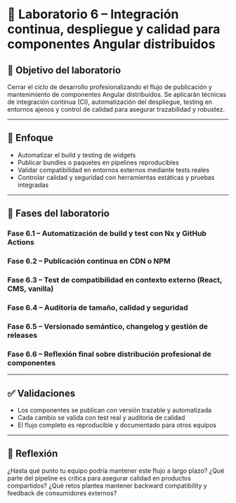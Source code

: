# 🔄 Laboratorio 6 – Integración continua, despliegue y calidad para componentes Angular distribuidos

## 🧭 Objetivo del laboratorio

Cerrar el ciclo de desarrollo profesionalizando el flujo de publicación y mantenimiento de componentes Angular distribuidos. Se aplicarán técnicas de integración continua (CI), automatización del despliegue, testing en entornos ajenos y control de calidad para asegurar trazabilidad y robustez.

---

## 🎯 Enfoque

* Automatizar el build y testing de widgets
* Publicar bundles o paquetes en pipelines reproducibles
* Validar compatibilidad en entornos externos mediante tests reales
* Controlar calidad y seguridad con herramientas estáticas y pruebas integradas

---

## 📅 Fases del laboratorio

### Fase 6.1 – Automatización de build y test con Nx y GitHub Actions

### Fase 6.2 – Publicación continua en CDN o NPM

### Fase 6.3 – Test de compatibilidad en contexto externo (React, CMS, vanilla)

### Fase 6.4 – Auditoría de tamaño, calidad y seguridad

### Fase 6.5 – Versionado semántico, changelog y gestión de releases

### Fase 6.6 – Reflexión final sobre distribución profesional de componentes

---

## ✅ Validaciones

* Los componentes se publican con versión trazable y automatizada
* Cada cambio se valida con test real y auditoría de calidad
* El flujo completo es reproducible y documentado para otros equipos

---

## 💬 Reflexión

¿Hasta qué punto tu equipo podría mantener este flujo a largo plazo? ¿Qué parte del pipeline es crítica para asegurar calidad en productos compartidos? ¿Qué retos plantea mantener backward compatibility y feedback de consumidores externos?
